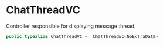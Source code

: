 # ChatThreadVC

Controller responsible for displaying message thread.

``` swift
public typealias ChatThreadVC = _ChatThreadVC<NoExtraData>
```
